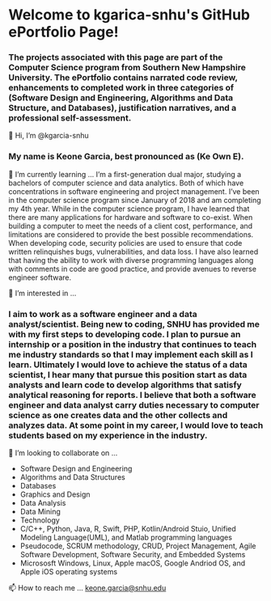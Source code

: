 # Welcome to kgarica-snhu's GitHub ePortfolio Page!

### The projects associated with this page are part of the Computer Science program from Southern New Hampshire University. The ePortfolio contains narrated code review, enhancements to completed work in three categories of (Software Design and Engineering, Algorithms and Data Structure, and Databases), justification narratives, and a professional self-assessment.

👋 Hi, I’m @kgarcia-snhu
### My name is Keone Garcia, best pronounced as (Ke Own E). 


🌱 I’m currently learning ...
I’m a first-generation dual major, studying a bachelors of computer science and data analytics. Both of which have concentrations in software engineering and project management. I’ve been in the computer science program since January of 2018 and am completing my 4th year. While in the computer science program, I have learned that there are many applications for hardware and software to co-exist. When building a computer to meet the needs of a client cost, performance, and limitations are considered to provide the best possible recommendations. When developing code, security policies are used to ensure that code written relinquishes bugs, vulnerabilities, and data loss. I have also learned that having the ability to work with diverse programming languages along with comments in code are good practice, and provide avenues to reverse engineer software.


👀 I’m interested in ...
### I aim to work as a software engineer and a data analyst/scientist. Being new to coding, SNHU has provided me with my first steps to developing code. I plan to pursue an internship or a position in the industry that continues to teach me industry standards so that I may implement each skill as I learn. Ultimately I would love to achieve the status of a data scientist, I hear many that pursue this position start as data analysts and learn code to develop algorithms that satisfy analytical reasoning for reports. I believe that both a software engineer and data analyst carry duties necessary to computer science as one creates data and the other collects and analyzes data. At some point in my career, I would love to teach students based on my experience in the industry.


💞️ I’m looking to collaborate on ...
- Software Design and Engineering
- Algorithms and Data Structures
- Databases
- Graphics and Design
- Data Analysis
- Data Mining
- Technology
- C/C++, Python, Java, R, Swift, PHP, Kotlin/Android Stuio, Unified Modeling Language(UML), and Matlab programming languages
- Pseudocode, SCRUM methodology, CRUD, Project Management, Agile Software Development, Software Security, and Embedded Systems
- Micrososft Windows, Linux, Apple macOS, Google Andriod OS, and Apple iOS operating systems


📫 How to reach me ...
keone.garcia@snhu.edu
